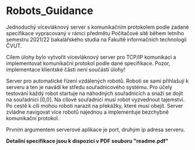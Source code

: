 # Robots_Guidance

Jednoduchý vícevláknový server s komunikačním protokolem podle zadané specifikace vypracovaný v rámci předmětu Počítačové sítě během letního semestru 2021/22 bakalářského studia na Fakultě informačních technologií ČVUT.

Cílem úlohy bylo vytvořit vícevláknový server pro TCP/IP komunikaci a implementovat komunikační protokol podle dané specifikace. Pozor, implementace klientské části není součástí úlohy!

Server pro automatické řízení vzdálených robotů. Roboti se sami přihlašují k serveru a ten je navádí ke středu souřadnicového systému. Pro účely testování každý robot startuje na náhodných souřadnicích a snaží se dojít na souřadnici [0,0]. Na cílové souřadnici musí robot vyzvednout tajemství. Po cestě k cíli mohou roboti narazit na překážky, které musí obejít. Server zvládne navigovat více robotů najednou a implementuje bezchybně komunikační protokol.

Prvním argumentem serverové aplikace je port, druhým ip adresa serveru.

**Detailní specifikace jsou k dispozici v PDF souboru "readme.pdf"**
